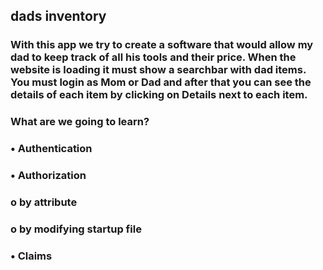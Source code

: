 ## dads inventory

### With this app we try to create a software that would allow my dad to keep track of all his tools and their price. When the website is loading it must show a searchbar with dad items. You must login as Mom or Dad and after that you can see the details of each item by clicking on Details next to each item.


### What are we going to learn?
### •	Authentication
### •	Authorization
###        o	by attribute
###        o	by modifying startup file
### •	Claims


